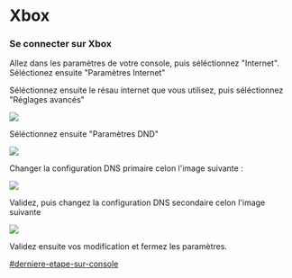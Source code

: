 # Xbox

### **Se connecter sur Xbox**

Allez dans les paramètres de votre console, puis séléctionnez "Internet". Séléctionez ensuite "Paramètres Internet"

Séléctionnez ensuite le résau internet que vous utilisez, puis séléctionnez "Réglages avancés"

![](https://us-east-1.tixte.net/uploads/cdn.democraft.fr/xbox2.png)

Séléctionnez ensuite "Paramètres DND"

![](https://us-east-1.tixte.net/uploads/cdn.democraft.fr/xbox3.png)

Changer la configuration DNS primaire celon l'image suivante :

![](https://us-east-1.tixte.net/uploads/cdn.democraft.fr/xbox4.png)

Validez, puis changez la configuration DNS secondaire celon l'image suivante

![](https://us-east-1.tixte.net/uploads/cdn.democraft.fr/xbox5.png)

Validez ensuite vos modification et fermez les paramètres.

[#derniere-etape-sur-console](consoles.md#derniere-etape-sur-console "mention")
